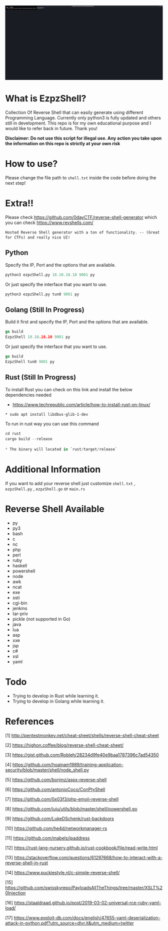 ![](https://github.com/H0j3n/EzpzShell/blob/main/demo.gif)

# What is EzpzShell?

Collection Of Reverse Shell that can easily generate using different Programming Language. Currently only python3 is fully updated and others still in development. This repo is for my own educational purpose and I would like to refer back in future. Thank you!

**Disclaimer: Do not use this script for illegal use. Any action you take upon the information on this repo is strictly at your own risk**

# How to use?

Please change the file path to `shell.txt` inside the code before doing the next step!

# Extra!!

Please check https://github.com/0dayCTF/reverse-shell-generator which you can check https://www.revshells.com/

```
Hosted Reverse Shell generator with a ton of functionality. -- (Great for CTFs) and really nice UI!
```

## Python

Specify the IP, Port and the options that are available.

```python
python3 ezpzShell.py 10.10.10.10 9001 py
```

Or just specify the interface that you want to use.

```python
python3 ezpzShell.py tun0 9001 py
```

## Golang (Still In Progress)

Build it first and specify the IP, Port and the options that are available.

```go
go build
EzpzShell 10.10.10.10 9001 py
```

Or just specify the interface that you want to use.

```go
go build
EzpzShell tun0 9001 py
```

## Rust (Still In Progress)

To install Rust you can check on this link and install the below dependencies needed

* https://www.techrepublic.com/article/how-to-install-rust-on-linux/

```
* sudo apt install libdbus-glib-1-dev
```

To run in rust way you can use this command

```rs
cd rust
cargo build --release

* The binary will located in `rust/target/release`
```

# Additional Information

If you want to add your reverse shell just customize `shell.txt` , `ezpzShell.py` , `ezpzShell.go` or `main.rs`

# Reverse Shell Available

* py
* py3
* bash
* c
* nc
* php
* perl
* ruby
* haskell
* powershell
* node
* awk
* ncat
* exe
* ssti
* cgi-bin
* jenkins
* tar-priv
* pickle (not supported in Go)
* java
* lua
* asp
* xxe
* jsp
* c#
* xsl
* yaml

# Todo

* Trying to develop in Rust while learning it.
* Trying to develop in Golang while learning it.

# References

[1] http://pentestmonkey.net/cheat-sheet/shells/reverse-shell-cheat-sheet

[2] https://highon.coffee/blog/reverse-shell-cheat-sheet/

[3] https://gist.github.com/Robleh/28234d9fe40e9baa1787396c7ad54350

[4] https://github.com/hoainam1989/training-application-security/blob/master/shell/node_shell.py

[5] https://github.com/borjmz/aspx-reverse-shell

[6] https://github.com/antonioCoco/ConPtyShell

[7] https://github.com/0x03f3/php-emoji-reverse-shell

[8] https://github.com/juju/utils/blob/master/shell/powershell.go

[9] https://github.com/LukeDSchenk/rust-backdoors

[10] https://github.com/he4d/networkmanager-rs

[11] https://github.com/mabels/ipaddress

[12] https://rust-lang-nursery.github.io/rust-cookbook/file/read-write.html

[13] https://stackoverflow.com/questions/61297668/how-to-interact-with-a-reverse-shell-in-rust

[14] https://www.puckiestyle.nl/c-simple-reverse-shell/

[15] https://github.com/swisskyrepo/PayloadsAllTheThings/tree/master/XSLT%20Injection

[16] https://staaldraad.github.io/post/2019-03-02-universal-rce-ruby-yaml-load/

[17] https://www.exploit-db.com/docs/english/47655-yaml-deserialization-attack-in-python.pdf?utm_source=dlvr.it&utm_medium=twitter
